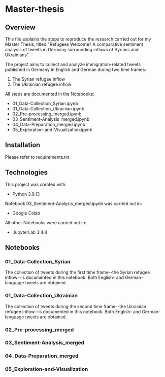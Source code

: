 # Master-thesis
## Overview
This file explains the steps to reproduce the research carried out for my Master Thesis, titled "Refugees Welcome? A comparative sentiment analysis of tweets in Germany surrounding inflows of Syrians and Ukrainians". 

The project aims to collect and analyze immigration-related tweets published in Germany in English and German during two time frames:
1. The Syrian refugee inflow
2. The Ukrainian refugee inflow

All steps are documented in the Notebooks:
* 01_Data-Collection_Syrian.ipynb
* 01_Data-Collection_Ukrainian.ipynb
* 02_Pre-processing_merged.ipynb
* 03_Sentiment-Analysis_merged.ipynb
* 04_Data-Preparation_merged.ipynb
* 05_Exploration-and-Visualization.ipynb

## Installation
Please refer to requirements.txt

## Technologies
This project was created with: 
* Python 3.9.13

Notebook 03_Sentiment-Analysis_merged.ipynb was carried out in:
* Google Colab

All other Notebooks were carried out in:
* JupyterLab 3.4.8

## Notebooks

### 01_Data-Collection_Syrian
The collection of tweets during the first time frame--the Syrian refugee inflow--is documented in this notebook. Both English- and German-language tweets are obtained.

### 01_Data-Collection_Ukrainian
The collection of tweets during the second time frame--the Ukrainian refugee inflow--is documented in this notebook. Both English- and German-language tweets are obtained.

### 02_Pre-processing_merged

### 03_Sentiment-Analysis_merged

### 04_Data-Preparation_merged

### 05_Exploration-and-Visualization
